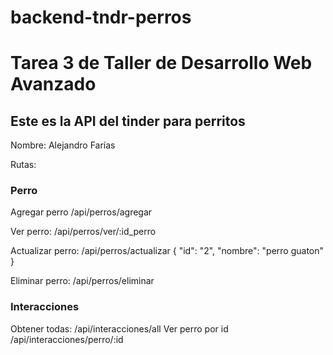 # backend-tndr-perros
# Tarea 3 de Taller de Desarrollo Web Avanzado
## Este es la API del tinder para perritos

Nombre: Alejandro Farías

Rutas:
### Perro
Agregar perro /api/perros/agregar

Ver perro: /api/perros/ver/:id_perro

Actualizar perro: /api/perros/actualizar
{
	"id": "2",
	"nombre": "perro guaton"
}

Eliminar perro: /api/perros/eliminar

### Interacciones 
Obtener todas: /api/interacciones/all
Ver perro por id /api/interacciones/perro/:id